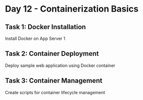 # Day 12 - Containerization Basics

## Task 1: Docker Installation
Install Docker on App Server 1

## Task 2: Container Deployment
Deploy sample web application using Docker container

## Task 3: Container Management
Create scripts for container lifecycle management